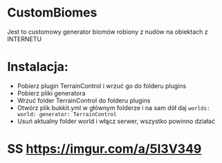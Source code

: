 # CustomBiomes
Jest to customowy generator biomów robiony z nudów na obiektach z INTERNETU
# Instalacja:
* Pobierz plugin TerrainControl i wrzuć go do folderu plugins
* Pobierz pliki generatora
* Wrzuć folder TerrainControl do folderu plugins
* Otwórz plik bukkit.yml w głównym folderze i na sam dół daj `worlds:
  world:
    generator: TerrainControl`
* Usuń aktualny folder world i włącz serwer, wszystko powinno działać
# SS https://imgur.com/a/5I3V349
